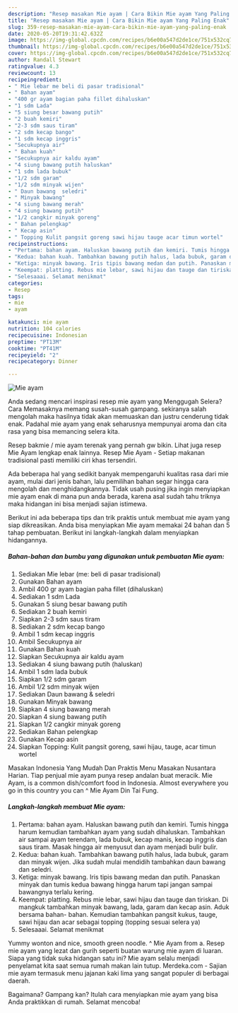 ```yaml
---
description: "Resep masakan Mie ayam | Cara Bikin Mie ayam Yang Paling Enak"
title: "Resep masakan Mie ayam | Cara Bikin Mie ayam Yang Paling Enak"
slug: 359-resep-masakan-mie-ayam-cara-bikin-mie-ayam-yang-paling-enak
date: 2020-05-20T19:31:42.632Z
image: https://img-global.cpcdn.com/recipes/b6e00a547d2de1ce/751x532cq70/mie-ayam-foto-resep-utama.jpg
thumbnail: https://img-global.cpcdn.com/recipes/b6e00a547d2de1ce/751x532cq70/mie-ayam-foto-resep-utama.jpg
cover: https://img-global.cpcdn.com/recipes/b6e00a547d2de1ce/751x532cq70/mie-ayam-foto-resep-utama.jpg
author: Randall Stewart
ratingvalue: 4.3
reviewcount: 13
recipeingredient:
- " Mie lebar me beli di pasar tradisional"
- " Bahan ayam"
- "400 gr ayam bagian paha fillet dihaluskan"
- "1 sdm Lada"
- "5 siung besar bawang putih"
- "2 buah kemiri"
- "2-3 sdm saus tiram"
- "2 sdm kecap bango"
- "1 sdm kecap inggris"
- "Secukupnya air"
- " Bahan kuah"
- "Secukupnya air kaldu ayam"
- "4 siung bawang putih haluskan"
- "1 sdm lada bubuk"
- "1/2 sdm garam"
- "1/2 sdm minyak wijen"
- " Daun bawang  seledri"
- " Minyak bawang"
- "4 siung bawang merah"
- "4 siung bawang putih"
- "1/2 cangkir minyak goreng"
- " Bahan pelengkap"
- " Kecap asin"
- " Topping Kulit pangsit goreng sawi hijau tauge acar timun wortel"
recipeinstructions:
- "Pertama: bahan ayam. Haluskan bawang putih dan kemiri. Tumis hingga harum kemudian tambahkan ayam yang sudah dihaluskan. Tambahkan air sampai ayam terendam, lada bubuk, kecap manis, kecap inggris dan saus tiram. Masak hingga air menyusut dan ayam menjadi bulir bulir."
- "Kedua: bahan kuah. Tambahkan bawang putih halus, lada bubuk, garam dan minyak wijen. Jika sudah mulai mendidih tambahkan daun bawang dan seledri."
- "Ketiga: minyak bawang. Iris tipis bawang medan dan putih. Panaskan minyak dan tumis kedua bawang hingga harum tapi jangan sampai bawangnya terlalu kering."
- "Keempat: platting. Rebus mie lebar, sawi hijau dan tauge dan tiriskan. Di mangkuk tambahkan minyak bawang, lada, garam dan kecap asin. Aduk bersama bahan- bahan. Kemudian tambahkan pangsit kukus, tauge, sawi hijau dan acar sebagai topping (topping sesuai selera ya)"
- "Selesaaai. Selamat menikmat"
categories:
- Resep
tags:
- mie
- ayam

katakunci: mie ayam 
nutrition: 104 calories
recipecuisine: Indonesian
preptime: "PT13M"
cooktime: "PT41M"
recipeyield: "2"
recipecategory: Dinner

---
```



![Mie ayam](https://img-global.cpcdn.com/recipes/b6e00a547d2de1ce/751x532cq70/mie-ayam-foto-resep-utama.jpg)

Anda sedang mencari inspirasi resep mie ayam yang Menggugah Selera? Cara Memasaknya memang susah-susah gampang. sekiranya salah mengolah maka hasilnya tidak akan memuaskan dan justru cenderung tidak enak. Padahal mie ayam yang enak seharusnya mempunyai aroma dan cita rasa yang bisa memancing selera kita.

Resep bakmie / mie ayam terenak yang pernah gw bikin. Lihat juga resep Mie Ayam lengkap enak lainnya. Resep Mie Ayam - Setiap makanan tradisional pasti memiliki ciri khas tersendiri.

Ada beberapa hal yang sedikit banyak mempengaruhi kualitas rasa dari mie ayam, mulai dari jenis bahan, lalu pemilihan bahan segar hingga cara mengolah dan menghidangkannya. Tidak usah pusing jika ingin menyiapkan mie ayam enak di mana pun anda berada, karena asal sudah tahu triknya maka hidangan ini bisa menjadi sajian istimewa.


Berikut ini ada beberapa tips dan trik praktis untuk membuat mie ayam yang siap dikreasikan. Anda bisa menyiapkan Mie ayam memakai 24 bahan dan 5 tahap pembuatan. Berikut ini langkah-langkah dalam menyiapkan hidangannya.

<!--inarticleads1-->

##### Bahan-bahan dan bumbu yang digunakan untuk pembuatan Mie ayam:

1. Sediakan  Mie lebar (me: beli di pasar tradisional)
1. Gunakan  Bahan ayam
1. Ambil 400 gr ayam bagian paha fillet (dihaluskan)
1. Sediakan 1 sdm Lada
1. Gunakan 5 siung besar bawang putih
1. Sediakan 2 buah kemiri
1. Siapkan 2-3 sdm saus tiram
1. Sediakan 2 sdm kecap bango
1. Ambil 1 sdm kecap inggris
1. Ambil Secukupnya air
1. Gunakan  Bahan kuah
1. Siapkan Secukupnya air kaldu ayam
1. Sediakan 4 siung bawang putih (haluskan)
1. Ambil 1 sdm lada bubuk
1. Siapkan 1/2 sdm garam
1. Ambil 1/2 sdm minyak wijen
1. Sediakan  Daun bawang &amp; seledri
1. Gunakan  Minyak bawang
1. Siapkan 4 siung bawang merah
1. Siapkan 4 siung bawang putih
1. Siapkan 1/2 cangkir minyak goreng
1. Sediakan  Bahan pelengkap
1. Gunakan  Kecap asin
1. Siapkan  Topping: Kulit pangsit goreng, sawi hijau, tauge, acar timun wortel


Masakan Indonesia Yang Mudah Dan Praktis Menu Masakan Nusantara Harian. Tiap penjual mie ayam punya resep andalan buat meracik. Mie Ayam, is a common dish/comfort food in Indonesia. Almost everywhere you go in this country you can ^ Mie Ayam Din Tai Fung. 

<!--inarticleads2-->

##### Langkah-langkah membuat Mie ayam:

1. Pertama: bahan ayam. Haluskan bawang putih dan kemiri. Tumis hingga harum kemudian tambahkan ayam yang sudah dihaluskan. Tambahkan air sampai ayam terendam, lada bubuk, kecap manis, kecap inggris dan saus tiram. Masak hingga air menyusut dan ayam menjadi bulir bulir.
1. Kedua: bahan kuah. Tambahkan bawang putih halus, lada bubuk, garam dan minyak wijen. Jika sudah mulai mendidih tambahkan daun bawang dan seledri.
1. Ketiga: minyak bawang. Iris tipis bawang medan dan putih. Panaskan minyak dan tumis kedua bawang hingga harum tapi jangan sampai bawangnya terlalu kering.
1. Keempat: platting. Rebus mie lebar, sawi hijau dan tauge dan tiriskan. Di mangkuk tambahkan minyak bawang, lada, garam dan kecap asin. Aduk bersama bahan- bahan. Kemudian tambahkan pangsit kukus, tauge, sawi hijau dan acar sebagai topping (topping sesuai selera ya)
1. Selesaaai. Selamat menikmat


Yummy wonton and nice, smooth green noodle. ^ Mie Ayam from a. Resep mie ayam yang lezat dan gurih seperti buatan warung mie ayam di luaran. Siapa yang tidak suka hidangan satu ini? Mie ayam selalu menjadi penyelamat kita saat semua rumah makan lain tutup. Merdeka.com - Sajian mie ayam termasuk menu jajanan kaki lima yang sangat populer di berbagai daerah. 

Bagaimana? Gampang kan? Itulah cara menyiapkan mie ayam yang bisa Anda praktikkan di rumah. Selamat mencoba!
